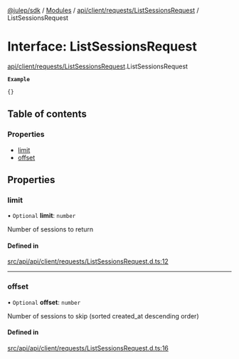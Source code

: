 [@julep/sdk](../README.md) / [Modules](../modules.md) / [api/client/requests/ListSessionsRequest](../modules/api_client_requests_ListSessionsRequest.md) / ListSessionsRequest

# Interface: ListSessionsRequest

[api/client/requests/ListSessionsRequest](../modules/api_client_requests_ListSessionsRequest.md).ListSessionsRequest

**`Example`**

```ts
{}
```

## Table of contents

### Properties

- [limit](api_client_requests_ListSessionsRequest.ListSessionsRequest.md#limit)
- [offset](api_client_requests_ListSessionsRequest.ListSessionsRequest.md#offset)

## Properties

### limit

• `Optional` **limit**: `number`

Number of sessions to return

#### Defined in

[src/api/api/client/requests/ListSessionsRequest.d.ts:12](https://github.com/julep-ai/samantha-monorepo/blob/9aefd53/sdks/js/src/api/api/client/requests/ListSessionsRequest.d.ts#L12)

___

### offset

• `Optional` **offset**: `number`

Number of sessions to skip (sorted created_at descending order)

#### Defined in

[src/api/api/client/requests/ListSessionsRequest.d.ts:16](https://github.com/julep-ai/samantha-monorepo/blob/9aefd53/sdks/js/src/api/api/client/requests/ListSessionsRequest.d.ts#L16)
